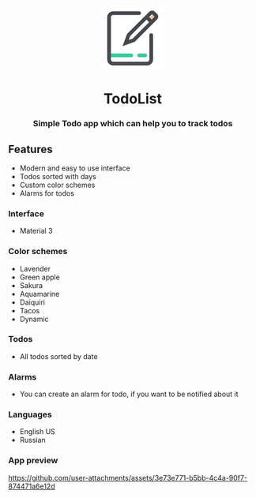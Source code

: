 <div align="center">

<img src="docs/app_icon.svg" width="128" height="128"/>

# TodoList

### Simple Todo app which can help you to track todos

</div>

## Features
- Modern and easy to use interface
- Todos sorted with days
- Custom color schemes
- Alarms for todos
### Interface
- Material 3
### Color schemes
- Lavender
- Green apple
- Sakura
- Aquamarine
- Daiquiri
- Tacos
- Dynamic
### Todos 
- All todos sorted by date
### Alarms
- You can create an alarm for todo, if you want to be notified about it
### Languages
- English US
- Russian
### App preview
https://github.com/user-attachments/assets/3e73e771-b5bb-4c4a-90f7-874471a6e12d
